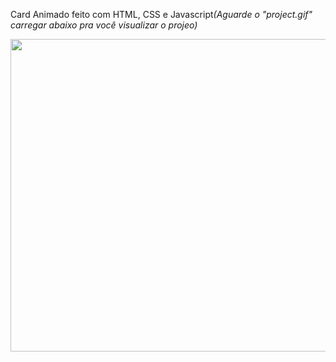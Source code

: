 Card Animado feito com HTML, CSS e Javascript<i>(Aguarde o "project.gif" carregar abaixo pra você visualizar o projeo)</i>
<p align="center">
  <img width="800px" height="500px" src="project.gif">
</p>
